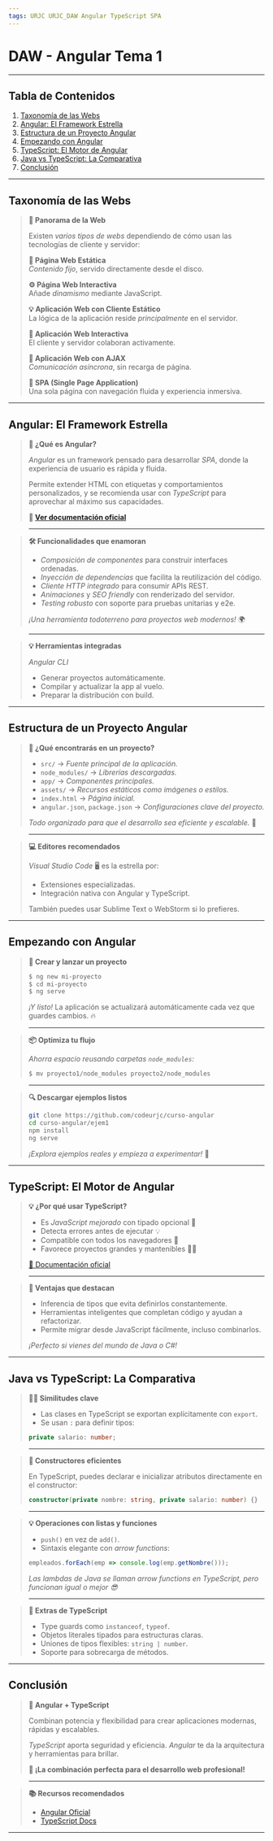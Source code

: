```yaml
---
tags: URJC URJC_DAW Angular TypeScript SPA
---
```


# DAW - Angular Tema 1

---

## Tabla de Contenidos

1. [Taxonomía de las Webs](#Taxonomía%20de%20las%20Webs)
2. [Angular: El Framework Estrella](#Angular%20El%20Framework%20Estrella)
3. [Estructura de un Proyecto Angular](#Estructura%20de%20un%20Proyecto%20Angular)
4. [Empezando con Angular](#Empezando%20con%20Angular)
5. [TypeScript: El Motor de Angular](#TypeScript%20El%20Motor%20de%20Angular)
6. [Java vs TypeScript: La Comparativa](#Java%20vs%20TypeScript%20La%20Comparativa)
7. [Conclusión](#Conclusión)

---

## Taxonomía de las Webs

> **🧭 Panorama de la Web**
> 
> Existen *varios tipos de webs* dependiendo de cómo usan las tecnologías de cliente y servidor:
> 
> **🧱 Página Web Estática**  
> *Contenido fijo*, servido directamente desde el disco.
> 
> **⚙️ Página Web Interactiva**  
> Añade *dinamismo* mediante JavaScript.
> 
> **💡 Aplicación Web con Cliente Estático**  
> La lógica de la aplicación reside *principalmente* en el servidor.
> 
> **🚀 Aplicación Web Interactiva**  
> El cliente y servidor colaboran activamente.
> 
> **📡 Aplicación Web con AJAX**  
> *Comunicación asíncrona*, sin recarga de página.
> 
> **🧩 SPA (Single Page Application)**  
> Una sola página con navegación fluida y experiencia inmersiva.

---

## Angular: El Framework Estrella

> **🚀 ¿Qué es Angular?**
> 
> *Angular* es un framework pensado para desarrollar *SPA*, donde la experiencia de usuario es rápida y fluida.
> 
> Permite extender HTML con etiquetas y comportamientos personalizados, y se recomienda usar con *TypeScript* para aprovechar al máximo sus capacidades.
> 
> **🔗 [Ver documentación oficial](https://angular.io/)**

> ---

> **🛠️ Funcionalidades que enamoran**
>
> - *Composición de componentes* para construir interfaces ordenadas.
> - *Inyección de dependencias* que facilita la reutilización del código.
> - *Cliente HTTP integrado* para consumir APIs REST.
> - *Animaciones* y *SEO friendly* con renderizado del servidor.
> - *Testing robusto* con soporte para pruebas unitarias y e2e.
> 
> *¡Una herramienta todoterreno para proyectos web modernos!* 🌍

> ---

> **💡 Herramientas integradas**
> 
> *Angular CLI*
> 
> - Generar proyectos automáticamente.
> - Compilar y actualizar la app al vuelo.
> - Preparar la distribución con build.

---

## Estructura de un Proyecto Angular

> **🧩 ¿Qué encontrarás en un proyecto?**
> 
> - `src/` → *Fuente principal de la aplicación.*
> - `node_modules/` → *Librerías descargadas.*
> - `app/` → *Componentes principales.*
> - `assets/` → *Recursos estáticos como imágenes o estilos.*
> - `index.html` → *Página inicial.*
> - `angular.json`, `package.json` → *Configuraciones clave del proyecto.*
> 
> _Todo organizado para que el desarrollo sea eficiente y escalable._ 🧭

> ---

> **💻 Editores recomendados**
> 
> *Visual Studio Code* 🖥️ es la estrella por:
> - Extensiones especializadas.
> - Integración nativa con Angular y TypeScript.
> 
> También puedes usar Sublime Text o WebStorm si lo prefieres.

---

## Empezando con Angular

> **🧩 Crear y lanzar un proyecto**
> 
> ```bash
> $ ng new mi-proyecto
> $ cd mi-proyecto
> $ ng serve
> ```
> 
> *¡Y listo!* La aplicación se actualizará automáticamente cada vez que guardes cambios. 🔥

> ---

> **📦 Optimiza tu flujo**
> 
> _Ahorra espacio reusando carpetas `node_modules`:_
> 
> ```bash
> $ mv proyecto1/node_modules proyecto2/node_modules
> ```

> ---

> **🔍 Descargar ejemplos listos**
> 
> ```bash
> git clone https://github.com/codeurjc/curso-angular
> cd curso-angular/ejem1
> npm install
> ng serve
> ```
> 
> *¡Explora ejemplos reales y empieza a experimentar!* 🎯

---

## TypeScript: El Motor de Angular

> **💡 ¿Por qué usar TypeScript?**
> 
> - Es *JavaScript mejorado* con tipado opcional 🧩
> - Detecta errores antes de ejecutar 💡
> - Compatible con todos los navegadores 🎯
> - Favorece proyectos grandes y mantenibles 🧑‍💻
> 
> [🔗 Documentación oficial](http://www.typescriptlang.org/)

> ---

> **🚀 Ventajas que destacan**
> 
> - Inferencia de tipos que evita definirlos constantemente.
> - Herramientas inteligentes que completan código y ayudan a refactorizar.
> - Permite migrar desde JavaScript fácilmente, incluso combinarlos.
> 
> _¡Perfecto si vienes del mundo de Java o C#!_

---

## Java vs TypeScript: La Comparativa

> **👨‍💻 Similitudes clave**
> 
> - Las clases en TypeScript se exportan explícitamente con `export`.
> - Se usan `:` para definir tipos:  
> 
> ```typescript
> private salario: number;
> ```

> ---

> **🧩 Constructores eficientes**
> 
> En TypeScript, puedes declarar e inicializar atributos directamente en el constructor:
> 
> ```typescript
> constructor(private nombre: string, private salario: number) {}
> ```

> ---

> **💡 Operaciones con listas y funciones**
> 
> - `push()` en vez de `add()`.
> - Sintaxis elegante con *arrow functions*:  
> 
> ```typescript
> empleados.forEach(emp => console.log(emp.getNombre()));
> ```
> 
> _Las lambdas de Java se llaman arrow functions en TypeScript, pero funcionan igual o mejor 😎_

> ---

> **🧩 Extras de TypeScript**
> 
> - Type guards como `instanceof`, `typeof`.
> - Objetos literales tipados para estructuras claras.
> - Uniones de tipos flexibles: `string | number`.
> - Soporte para sobrecarga de métodos.

---

## Conclusión

> **🚀 Angular + TypeScript**
> 
> Combinan potencia y flexibilidad para crear aplicaciones modernas, rápidas y escalables.
> 
> *TypeScript* aporta seguridad y eficiencia.
> *Angular* te da la arquitectura y herramientas para brillar.
> 
> **🧩 ¡La combinación perfecta para el desarrollo web profesional!**

> ---

> **📚 Recursos recomendados**
> 
> - [Angular Oficial](https://angular.io/start)
> - [TypeScript Docs](https://www.typescriptlang.org/docs/)

---
